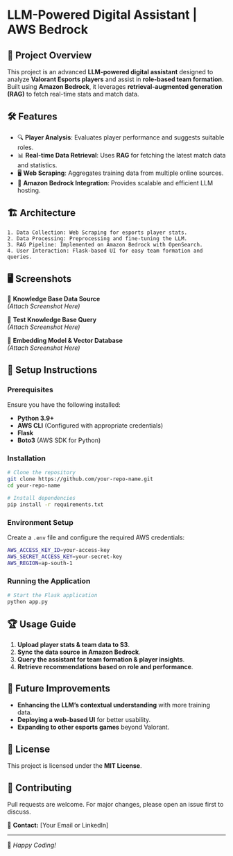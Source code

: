 #  LLM-Powered Digital Assistant | AWS Bedrock

## 🚀 Project Overview
This project is an advanced **LLM-powered digital assistant** designed to analyze **Valorant Esports players** and assist in **role-based team formation**. Built using **Amazon Bedrock**, it leverages **retrieval-augmented generation (RAG)** to fetch real-time stats and match data.

## 🛠️ Features
- 🔍 **Player Analysis**: Evaluates player performance and suggests suitable roles.
- 📊 **Real-time Data Retrieval**: Uses **RAG** for fetching the latest match data and statistics.
- 🖥 **Web Scraping**: Aggregates training data from multiple online sources.
- 🔧 **Amazon Bedrock Integration**: Provides scalable and efficient LLM hosting.

## 🏗 Architecture
```
1. Data Collection: Web Scraping for esports player stats.
2. Data Processing: Preprocessing and fine-tuning the LLM.
3. RAG Pipeline: Implemented on Amazon Bedrock with OpenSearch.
4. User Interaction: Flask-based UI for easy team formation and queries.
```

## 🖥️ Screenshots
📸 **Knowledge Base Data Source**  
*(Attach Screenshot Here)*

📸 **Test Knowledge Base Query**  
*(Attach Screenshot Here)*

📸 **Embedding Model & Vector Database**  
*(Attach Screenshot Here)*

## 🔧 Setup Instructions
### Prerequisites
Ensure you have the following installed:
- **Python 3.9+**
- **AWS CLI** (Configured with appropriate credentials)
- **Flask**
- **Boto3** (AWS SDK for Python)

### Installation
```bash
# Clone the repository
git clone https://github.com/your-repo-name.git
cd your-repo-name

# Install dependencies
pip install -r requirements.txt
```

### Environment Setup
Create a `.env` file and configure the required AWS credentials:
```bash
AWS_ACCESS_KEY_ID=your-access-key
AWS_SECRET_ACCESS_KEY=your-secret-key
AWS_REGION=ap-south-1
```

### Running the Application
```bash
# Start the Flask application
python app.py
```

## 🏆 Usage Guide
1. **Upload player stats & team data to S3**.
2. **Sync the data source in Amazon Bedrock**.
3. **Query the assistant for team formation & player insights**.
4. **Retrieve recommendations based on role and performance**.

## 🎯 Future Improvements
- **Enhancing the LLM’s contextual understanding** with more training data.
- **Deploying a web-based UI** for better usability.
- **Expanding to other esports games** beyond Valorant.

## 📜 License
This project is licensed under the **MIT License**.

## 🤝 Contributing
Pull requests are welcome. For major changes, please open an issue first to discuss.

📩 **Contact:** [Your Email or LinkedIn]

---
🚀 *Happy Coding!*

